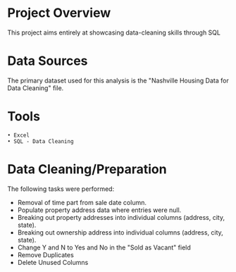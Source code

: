

# Project Overview

This project aims entirely at showcasing data-cleaning skills through SQL 

# Data Sources
The primary dataset used for this analysis is the "Nashville Housing Data for Data Cleaning" file.

# Tools
	• Excel 
	• SQL - Data Cleaning

# Data Cleaning/Preparation
 The following tasks were performed:
 * Removal of time part from sale date column.
 * Populate property address data where entries were null.
 * Breaking out property addresses into individual columns (address, city, state).
 * Breaking out ownership address into individual columns (address, city, state).
 * Change Y and N to Yes and No in the "Sold as Vacant" field
 * Remove Duplicates
 * Delete Unused Columns
  
